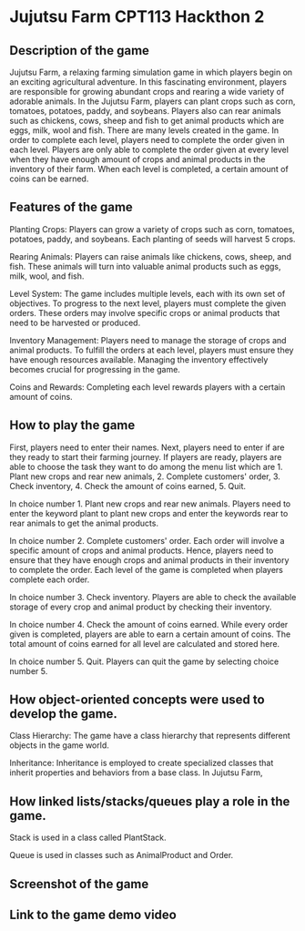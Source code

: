 # Jujutsu Farm CPT113 Hackthon 2

## Description of the game
Jujutsu Farm, a relaxing farming simulation game in which players begin on an exciting agricultural adventure. In this fascinating environment, players are responsible for growing abundant crops and rearing a wide variety of adorable animals. In the Jujutsu Farm, players can plant crops such as corn, tomatoes, potatoes, paddy, and soybeans. Players also can rear animals such as chickens, cows, sheep and fish to get animal products which are eggs, milk, wool and fish. There are many levels created in the game. In order to complete each level, players need to complete the order given in each level. Players are only able to complete the order given at every level when they have enough amount of crops and animal products in the inventory of their farm. When each level is completed, a certain amount of coins can be earned. 

## Features of the game
Planting Crops: Players can grow a variety of crops such as corn, tomatoes, potatoes, paddy, and soybeans. Each planting of seeds will harvest 5 crops.

Rearing Animals: Players can raise animals like chickens, cows, sheep, and fish. These animals will turn into valuable animal products such as eggs, milk, wool, and fish.

Level System: The game includes multiple levels, each with its own set of objectives. To progress to the next level, players must complete the given orders. These orders may involve specific crops or animal products that need to be harvested or produced.

Inventory Management: Players need to manage the storage of crops and animal products. To fulfill the orders at each level, players must ensure they have enough resources available. Managing the inventory effectively becomes crucial for progressing in the game.

Coins and Rewards: Completing each level rewards players with a certain amount of coins.

## How to play the game
First, players need to enter their names. Next, players need to enter if are they ready to start their farming journey. If players are ready, players are able to choose the task they want to do among the menu list which are 1. Plant new crops and rear new animals, 2. Complete customers' order, 3. Check inventory, 4. Check the amount of coins earned, 5. Quit. 

In choice number 1. Plant new crops and rear new animals. Players need to enter the keyword plant to plant new crops and enter the keywords rear to rear animals to get the animal products. 

In choice number 2. Complete customers' order. Each order will involve a specific amount of crops and animal products. Hence, players need to ensure that they have enough crops and animal products in their inventory to complete the order. Each level of the game is completed when players complete each order.

In choice number 3. Check inventory. Players are able to check the available storage of every crop and animal product by checking their inventory.

In choice number 4. Check the amount of coins earned. While every order given is completed, players are able to earn a certain amount of coins. The total amount of coins earned for all level are calculated and stored here.

In choice number 5. Quit. Players can quit the game by selecting choice number 5.

## How object-oriented concepts were used to develop the game.
Class Hierarchy: The game have a class hierarchy that represents different objects in the game world. 

Inheritance: Inheritance is employed to create specialized classes that inherit properties and behaviors from a base class. In Jujutsu Farm, 

## How linked lists/stacks/queues play a role in the game.
Stack is used in a class called PlantStack.

Queue is used in classes such as AnimalProduct and Order.

## Screenshot of the game

## Link to the game  demo video
